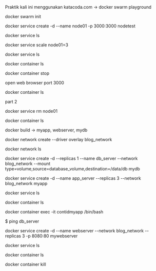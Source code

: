 Praktik kali ini menggunakan katacoda.com -> docker swarm playground

docker swarm init

docker service create -d --name node01 -p 3000:3000 nodetest

docker service ls

docker service scale node01=3

docker service ls

docker container ls

docker container stop <idcontainer>


open web browser port 3000

docker container ls

part 2

docker service rm node01

docker container ls


docker build -> myapp, webserver, mydb

docker network create --driver overlay blog_network

docker network ls

docker service create -d --replicas 1 --name db_server --network blog_network --mount type=volume,source=database_volume,destination=/data/db mydb

docker service create -d --name app_server --replicas 3 --network blog_network myapp

docker service ls

docker container ls

docker container exec -it contidmyapp /bin/bash

$ ping db_server

docker service create -d --name webserver --network blog_network --replicas 3 -p 8080:80 mywebserver

docker service ls

docker container ls

docker container kill <idcontainer>




